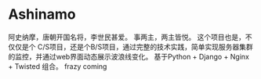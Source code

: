 # Ashinamo
阿史纳摩，唐朝开国名将，李世民甚爱。 事两主，两主皆悦。 这个项目也是，不仅仅是个 C/S项目，还是个B/S项目，通过完整的技术实践，简单实现服务器集群的监控，并通过web界面动态展示波浪线变化。  基于Python + Django + Nginx + Twisted 组合。
frazy coming

